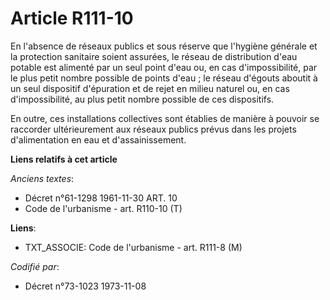 # Article R111-10

En l'absence de réseaux publics et sous réserve que l'hygiène générale et la protection sanitaire soient assurées, le réseau
de distribution d'eau potable est alimenté par un seul point d'eau ou, en cas d'impossibilité, par le plus petit nombre
possible de points d'eau ; le réseau d'égouts aboutit à un seul dispositif d'épuration et de rejet en milieu naturel ou, en
cas d'impossibilité, au plus petit nombre possible de ces dispositifs.

En outre, ces installations collectives sont établies de manière à pouvoir se raccorder ultérieurement aux réseaux publics
prévus dans les projets d'alimentation en eau et d'assainissement.

**Liens relatifs à cet article**

_Anciens textes_:

  - Décret n°61-1298 1961-11-30 ART. 10
  - Code de l'urbanisme - art. R110-10 (T)

**Liens**:

  - TXT_ASSOCIE: Code de l'urbanisme - art. R111-8 (M)

_Codifié par_:

  - Décret n°73-1023 1973-11-08
